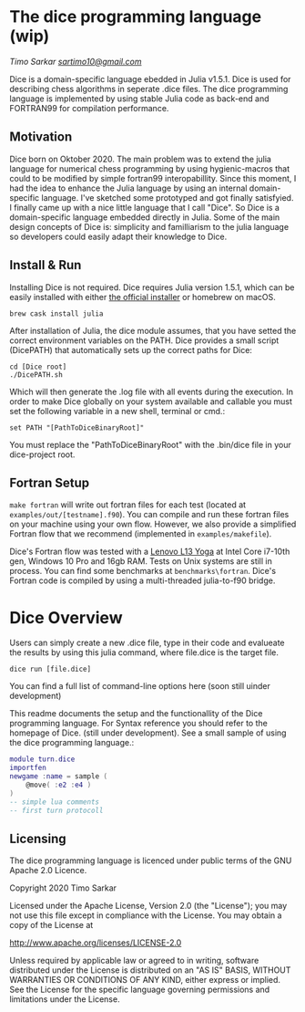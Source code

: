 The dice programming language (wip)
==========================

_Timo Sarkar <sartimo10@gmail.com>_

Dice is a domain-specific language ebedded in Julia v1.5.1. Dice is used for describing chess algorithms in seperate .dice files. The dice programming language is implemented by using stable Julia code as back-end and FORTRAN99 for compilation performance. 


Motivation
------------

Dice born on Oktober 2020. The main problem was to extend the julia language for numerical chess programming by using hygienic-macros that could to be modified by simple fortran99 interopabillity. Since this moment, I had the idea to enhance the Julia language by using an internal domain-specific language. I've sketched some prototyped and got finally satisfyied. I finally came up with a nice little language that I call "Dice". So Dice is a domain-specific language embedded directly in Julia. Some of the main design concepts of Dice is: simplicity and familliarism to the julia language so developers could easily adapt their knowledge to Dice.

<!--[See my SIGGRAPH 2016 Paper on the design of Dice](http://graphics.stanford.edu/papers/Dice/)-->

Install & Run
-------------

Installing Dice is not required. Dice requires Julia version 1.5.1, which can be easily installed with either <a href="">the official installer</a> or homebrew on macOS. 

    brew cask install julia

After installation of Julia, the dice module assumes, that you have setted the correct environment variables on the PATH. Dice provides a small script (DicePATH) that automatically sets up the correct paths for Dice:

    cd [Dice root]
    ./DicePATH.sh

Which will then generate the .log file with all events during the execution. In order to make Dice globally on your system available and callable you must set the following variable in a new shell, terminal or cmd.:

    set PATH "[PathToDiceBinaryRoot]"

You must replace the "PathToDiceBinaryRoot" with the .bin/dice file in your dice-project root.

Fortran Setup
----------

`make fortran` will write out fortran files for each test (located at `examples/out/[testname].f90`). You can compile and run these fortran files on your machine using your own flow. However, we also provide a simplified Fortran flow that we recommend (implemented in `examples/makefile`). 

Dice's Fortran flow was tested with a [Lenovo L13 Yoga]() at Intel Core i7-10th gen, Windows 10 Pro and 16gb RAM. Tests on Unix systems are still in process. You can find some benchmarks at `benchmarks\fortran`. Dice's Fortran code is compiled by using a multi-threaded julia-to-f90 bridge.  

Dice Overview
========

Users can simply create a new .dice file, type in their code and evalueate the results by using this julia command, where file.dice is the target file.

    dice run [file.dice]

You can find a full list of command-line options here (soon still uinder development)

This readme documents the setup and the functionallity of the Dice programming language. For Syntax reference you should refer to the homepage of Dice. (still under development). See a small sample of using the dice programming language.:

```lua
module turn.dice
importfen
newgame :name = sample (
    @move( :e2 :e4 )
)
-- simple lua comments
-- first turn protocoll
```
<!--
```julia

using dice.jl
module ab.local
function alpha-beta ( turn )
   @turn  = nothing
   @deep  = 4
   @reply = max(deep, -∞, +∞)
   if ( turn == nothing )
        print("matt")
   else 
        do turn
   end
   -- simple Lua-like comments
   -- simple alpha-beta search 
end
```-->

Licensing
----------

The dice programming language is licenced under public terms of the GNU Apache 2.0 Licence. 

Copyright 2020 Timo Sarkar 

Licensed under the Apache License, Version 2.0 (the "License");
you may not use this file except in compliance with the License.
You may obtain a copy of the License at

http://www.apache.org/licenses/LICENSE-2.0

Unless required by applicable law or agreed to in writing, software
distributed under the License is distributed on an "AS IS" BASIS,
WITHOUT WARRANTIES OR CONDITIONS OF ANY KIND, either express or implied.
See the License for the specific language governing permissions and
limitations under the License.

